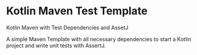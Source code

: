 # Kotlin Maven Test Template
Kotlin Maven with Test Dependencies and AssetJ

A simple Maven Template with all necessary dependencies to start a Kotlin project and write unit tests with AssertJ.
